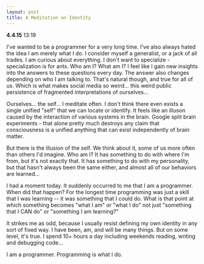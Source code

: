```yaml
---
layout: post
title: A Meditation on Identity
---
```


**4.4.15** 13:19

I've wanted to be a programmer for a very long time. I've also always hated the idea I am merely what I do. I consider myself a generalist, or a jack of all trades. I am curious about everything. I don't want to specialize - specialization is for ants. Who am I? What am I? I feel like I gain new insights into the answers to these questions every day. The answer also changes depending on who I am talking to. That's natural though, and true for all of us. Which is what makes social media so weird... this weird public persistence of fragmented interpretations of ourselves...

Ourselves... the self... I meditate often. I don't think there even exists a single unified "self" that we can locate or identify. It feels like an illuson caused by the interaction of various systems in the brain. Google split brain experiments - that alone pretty much destroys any claim that consciousness is a unified anything that can exist independently of brain matter. 

But there is the illusion of the self. We think about it, some of us more often than others I'd imagine. Who am I? It has something to do with where I'm from, but it's not exactly that. It has something to do with my personality, but that hasn't always been the same either, and almost all of our behaviors are learned...

I had a moment today. It suddenly occurred to me that I am a programmer. When did that happen? For the longest time programming was just a skill that I was learning -- it was something that I could do. What is that point at which something becomes "what I am" or "what I do" not just "something that I CAN do" or "something I am learning?"

It strikes me as odd, because I usually resist defining my own identity in any sort of fixed way. I have been, am, and will be many things. But on some level, it's true. I spend 10+ hours a day including weekends reading, writing and debugging code...

I am a programmer. Programming is what I do. 

